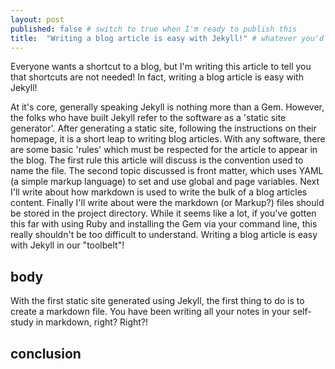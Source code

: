 ```yaml
---
layout: post
published: false # switch to true when I'm ready to publish this
title:  "Writing a blog article is easy with Jekyll!" # whatever you'd like it to be; if omitted will 
---
```

Everyone wants a shortcut to a blog, but I'm writing this article to tell you that shortcuts are not needed! In fact, writing a blog article is easy with Jekyll! 

 At it's core, generally speaking Jekyll is nothing more than a Gem. However, the folks who have built Jekyll refer to the software as a 'static site generator'. After generating a static site, following the instructions on their homepage, it is a short leap to writing blog articles. With any software, there are some basic 'rules' which must be respected for the article to appear in the blog. The first rule this article will discuss is the convention used to name the file. The second topic discussed is front matter, which uses YAML (a simple markup language) to set and use global and page variables. Next I'll write about how markdown is used to write the bulk of a blog articles content. Finally I'll write about were the markdown (or Markup?) files should be stored in the project directory. While it seems like a lot, if you've gotten this far with using Ruby and installing the Gem via your command line, this really shouldn't be too difficult to understand. Writing a blog article is easy with Jekyll in our "toolbelt"!

## body

With the first static site generated using Jekyll, the first thing to do is to create a markdown file. You have been writing all your notes in your self-study in markdown, right? Right?!  



## conclusion